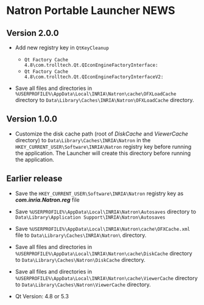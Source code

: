 # Natron Portable Launcher NEWS

## Version 2.0.0
- Add new registry key in `QtKeyCleanup`
  - `Qt Factory Cache 4.8\com.trolltech.Qt.QIconEngineFactoryInterface:`
  - `Qt Factory Cache 4.8\com.trolltech.Qt.QIconEngineFactoryInterfaceV2:`

- Save all files and directories in `%USERPROFILE%\AppData\Local\INRIA\Natron\cache\OFXLoadCache` directory to `Data\Library\Caches\INRIA\Natron\OFXLoadCache` directory.

## Version 1.0.0
- Customize the disk cache path (root of *DiskCache* and *ViewerCache* directory) to `Data\Library\Caches\INRIA\Natron` in the `HKEY_CURRENT_USER\Software\INRIA\Natron` registry key before running the application. The Launcher will create this directory before running the application.

## Earlier release
- Save the `HKEY_CURRENT_USER\Software\INRIA\Natron` registry key as ***com.inria.Natron.reg*** file

- Save `%USERPROFILE%\AppData\Local\INRIA\Natron\Autosaves` directory to `Data\Library\Application Support\INRIA\Natron\Autosaves`

- Save `%USERPROFILE%\AppData\Local\INRIA\Natron\cache\OFXCache.xml` file to `Data\Library\Caches\INRIA\Natron\` directory.

- Save all files and directories in `%USERPROFILE%\AppData\Local\INRIA\Natron\cache\DiskCache` directory to `Data\Library\Caches\Natron\DiskCache` directory.

- Save all files and directories in `%USERPROFILE%\AppData\Local\INRIA\Natron\cache\ViewerCache` directory to `Data\Library\Caches\Natron\ViewerCache` directory.

- Qt Version: 4.8 or 5.3